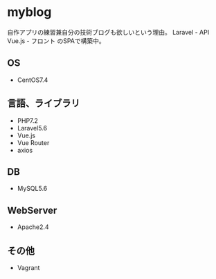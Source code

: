 # myblog

自作アプリの練習兼自分の技術ブログも欲しいという理由。
Laravel - API
Vue.js - フロント
のSPAで構築中。

## OS

- CentOS7.4

## 言語、ライブラリ

- PHP7.2
- Laravel5.6
- Vue.js
- Vue Router
- axios

## DB

- MySQL5.6

## WebServer

- Apache2.4

## その他

- Vagrant
